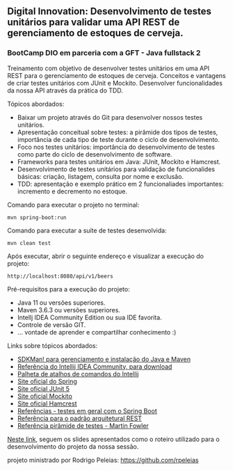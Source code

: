 <h2>Digital Innovation: Desenvolvimento de testes unitários para validar uma API REST de gerenciamento de estoques de cerveja.</h2>
<h3>BootCamp DIO em parceria com a GFT - Java fullstack 2</h3>

Treinamento com objetivo de desenvolver testes unitários em uma API REST para o gerenciamento de estoques de cerveja. 
Conceitos e vantagens de criar testes unitários com JUnit e Mockito. 
Desenvolver funcionalidades da nossa API através da prática do TDD.

Tópicos abordados:

* Baixar um projeto através do Git para desenvolver nossos testes unitários. 
* Apresentação conceitual sobre testes: a pirâmide dos tipos de testes, importância de cada tipo de teste durante o ciclo de desenvolvimento.
* Foco nos testes unitários: importância do desenvolvimento de testes como parte do ciclo de desenvolvimento de software.
* Frameworks para testes unitários em Java: JUnit, Mockito e Hamcrest. 
* Desenvolvimento de testes unitários para validação de funcionalides básicas: criação, listagem, consulta por nome e exclusão.
* TDD: apresentação e exemplo prático em 2 funcionaliades importantes: incremento e decremento no estoque.

Comando para executar o projeto no terminal:

```shell script
mvn spring-boot:run 
```

Comando para executar a suíte de testes desenvolvida:

```shell script
mvn clean test
```

Após executar, abrir o seguinte endereço e visualizar a execução do projeto:

```
http://localhost:8080/api/v1/beers
```

Pré-requisitos para a execução do projeto:

* Java 11 ou versões superiores.
* Maven 3.6.3 ou versões superiores.
* Intellj IDEA Community Edition ou sua IDE favorita.
* Controle de versão GIT.
* ... vontade de aprender e compartilhar conhecimento :)

Links sobre tópicos abordados:

* [SDKMan! para gerenciamento e instalação do Java e Maven](https://sdkman.io/)
* [Referência do Intellij IDEA Community, para download](https://www.jetbrains.com/idea/download)
* [Palheta de atalhos de comandos do Intellij](https://resources.jetbrains.com/storage/products/intellij-idea/docs/IntelliJIDEA_ReferenceCard.pdf)
* [Site oficial do Spring](https://spring.io/)
* [Site oficial JUnit 5](https://junit.org/junit5/docs/current/user-guide/)
* [Site oficial Mockito](https://site.mockito.org/)
* [Site oficial Hamcrest](http://hamcrest.org/JavaHamcrest/)
* [Referências - testes em geral com o Spring Boot](https://www.baeldung.com/spring-boot-testing)
* [Referência para o padrão arquitetural REST](https://restfulapi.net/)
* [Referência pirâmide de testes - Martin Fowler](https://martinfowler.com/articles/practical-test-pyramid.html#TheImportanceOftestAutomation)

[Neste link](https://drive.google.com/file/d/1KPh19mvyKirorOI-UsEYHKkmZpet3Ks6/view?usp=sharing), seguem os slides apresentados como o roteiro utilizado para o desenvolvimento do projeto da nossa sessão.

projeto ministrado por Rodrigo Peleias: https://github.com/rpeleias



